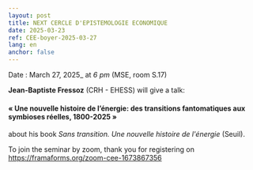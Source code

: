 ```yaml
---
layout: post
title: NEXT CERCLE D'EPISTEMOLOGIE ECONOMIQUE
date: 2025-03-23
ref: CEE-boyer-2025-03-27
lang: en
anchor: false
---
```



<i class="fas fa-table"></i> Date : March 27, 2025_ at _6 pm_ (MSE, room S.17)

**Jean-Baptiste Fressoz** (CRH - EHESS) will give a talk:

#### «  Une nouvelle histoire de l’énergie: des transitions fantomatiques aux symbioses réelles, 1800-2025 »

about his book *Sans transition. Une nouvelle histoire de l'énergie* (Seuil).

To join the seminar by zoom, thank you for registering on  https://framaforms.org/zoom-cee-1673867356
